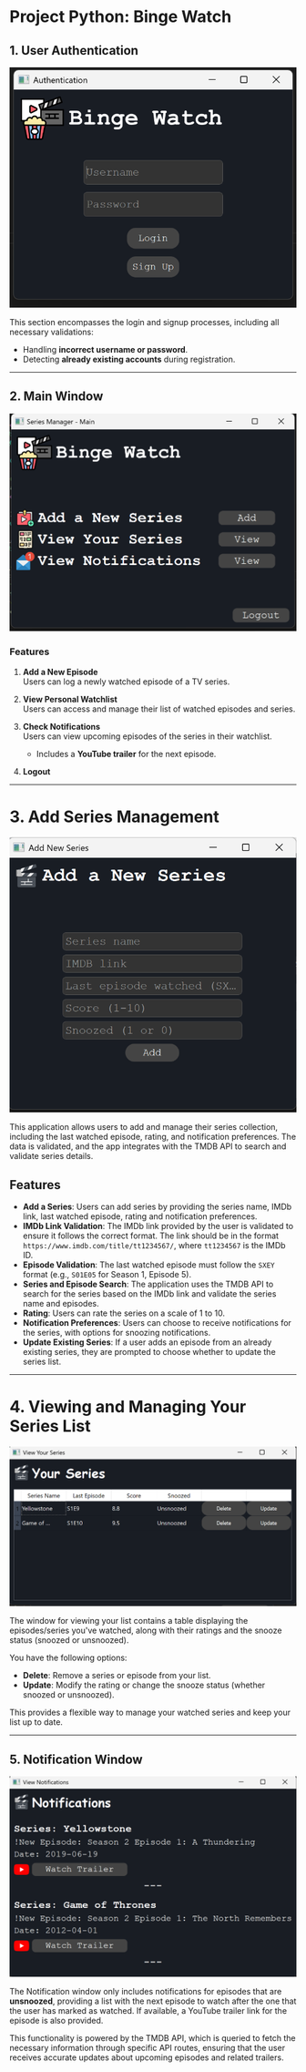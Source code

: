 # **Project Python: Binge Watch**

## **1. User Authentication**

![User Authentication](./readme/auth.png)

This section encompasses the login and signup processes, including all necessary validations:  
- Handling **incorrect username or password**.  
- Detecting **already existing accounts** during registration.  

---
## **2. Main Window**

![Main](./readme/main.png)

### **Features**
1. **Add a New Episode**  
   Users can log a newly watched episode of a TV series.  

2. **View Personal Watchlist**  
   Users can access and manage their list of watched episodes and series.  

3. **Check Notifications**  
   Users can view upcoming episodes of the series in their watchlist.  
   - Includes a **YouTube trailer** for the next episode.
     
4. **Logout**
---

#  **3. Add Series Management**

![Add Series](./readme/add.png)

This application allows users to add and manage their series collection, including the last watched episode, rating, and notification preferences. The data is validated, and the app integrates with the TMDB API to search and validate series details.

## Features
- **Add a Series**: Users can add series by providing the series name, IMDb link, last watched episode, rating and notification preferences.
- **IMDb Link Validation**: The IMDb link provided by the user is validated to ensure it follows the correct format. The link should be in the format `https://www.imdb.com/title/tt1234567/`, where `tt1234567` is the IMDb ID.
- **Episode Validation**: The last watched episode must follow the `SXEY` format (e.g., `S01E05` for Season 1, Episode 5).
- **Series and Episode Search**: The application uses the TMDB API to search for the series based on the IMDb link and validate the series name and episodes.
- **Rating**: Users can rate the series on a scale of 1 to 10.
- **Notification Preferences**: Users can choose to receive notifications for the series, with options for snoozing notifications.
- **Update Existing Series**: If a user adds an episode from an already existing series, they are prompted to choose whether to update the series list.

---

# **4. Viewing and Managing Your Series List**

![View Series](./readme/view.png)

The window for viewing your list contains a table displaying the episodes/series you've watched, along with their ratings and the snooze status (snoozed or unsnoozed). 

You have the following options:
- **Delete**: Remove a series or episode from your list.
- **Update**: Modify the rating or change the snooze status (whether snoozed or unsnoozed).

This provides a flexible way to manage your watched series and keep your list up to date.

---

## **5. Notification Window**

![Notifications](./readme/notify.png)

The Notification window only includes notifications for episodes that are **unsnoozed**, providing a list with the next episode to watch after the one that the user has marked as watched. If available, a YouTube trailer link for the episode is also provided.

This functionality is powered by the TMDB API, which is queried to fetch the necessary information through specific API routes, ensuring that the user receives accurate updates about upcoming episodes and related trailers.


